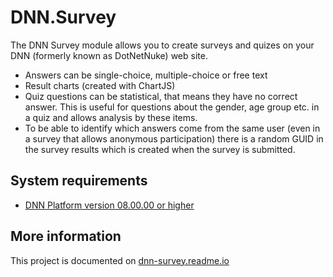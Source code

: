 # DNN.Survey
The DNN Survey module allows you to create surveys and quizes on your DNN (formerly known as DotNetNuke) web site.
* Answers can be single-choice, multiple-choice or free text
* Result charts (created with ChartJS)
* Quiz questions can be statistical, that means they have no correct answer. This is useful for questions about the gender, age group etc. in a quiz and allows analysis by these items.
* To be able to identify which answers come from the same user (even in a survey that allows anonymous participation) there is a random GUID in the survey results which is created when the survey is submitted.
## System requirements
* [DNN Platform version 08.00.00 or higher](https://github.com/dnnsoftware/Dnn.Platform/releases/tag/v8.0.0)
## More information
This project is documented on [dnn-survey.readme.io](https://dnn-survey.readme.io)
